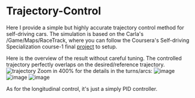 # Trajectory-Control

Here I provide a simple but highly accurate trajectory control method for self-driving cars. The simulation is based on the Carla's /Game/Maps/RaceTrack, where you can follow the Coursera's Self-driving Specialization course-1 final [project](https://www.coursera.org/learn/intro-self-driving-cars/programming/ac8R5/final-project-self-driving-vehicle-control) to setup.

Here is the overview of the result without careful tuning. The controlled trajectory perfectly overlaps on the desired/reference trajectory.
![trajectory](https://user-images.githubusercontent.com/29236300/132007771-343b777b-63c6-4c09-a578-3f536f083e05.png)
Zoom in 400% for the details in the turns/arcs:
![image](https://user-images.githubusercontent.com/29236300/132008157-d7218a0d-bf13-4cba-b13d-cc330fdcf79d.png)
![image](https://user-images.githubusercontent.com/29236300/132008277-e987be31-189c-458a-a872-ec3ffa04921c.png)
![image](https://user-images.githubusercontent.com/29236300/132008330-e8cc4138-9756-4725-ae0f-9b125bccd3fb.png)

As for the longitudinal control, it's just a simply PID controller.
